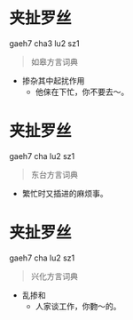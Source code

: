 # 夹扯罗丝
gaeh7 cha3 lu2 sz1
> 如皋方言词典
- 掺杂其中起扰作用
  - 他俫在下忙，你不要去～。

# 夹扯罗丝
gaeh7 cha lu2 sz1
> 东台方言词典
- 繁忙时又插进的麻烦事。

# 夹扯罗丝
gaeh7 cha lu2 sz1
> 兴化方言词典
- 乱掺和
  - 人家谈工作，你覅～的。
